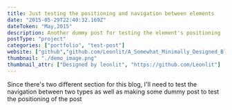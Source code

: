 ```yaml
---
title: Just testing the positioning and navigation between elements
date: "2015-05-29T22:40:32.169Z"
dateToken: "May,2015"
description: Another dummy post for testing the element's positioning
postType: "project"
categories: ["portfolio", "test-post"]
website: ["github","github.com/Leonlit/A_Somewhat_Minimally_Designed_Blog"]
thumbnail: "./demo_image.png"
thumbnail_attr: ["Designed by leonlit", "https://github.com/Leonlit"]
---
```


Since there's two different section for this blog, I'll need to test the navigation between two types as well as making some dummy post to test the positioning of the post